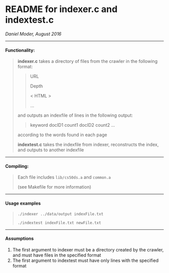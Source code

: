 # README for indexer.c and indextest.c

*Daniel Moder, August 2016*

---
#### Functionality:
> **indexer.c** takes a directory of files from the crawler in the following format:
> > URL
> > 
> > Depth
> > 
> > < HTML >
> > 
> > ... 
>
> and outputs an indexfile of lines in the following output:
> > keyword docID1 count1 docID2 count2 ...
> 
> according to the words found in each page
> 
> **indextest.c** takes the indexfile from indexer, reconstructs the index, and outputs to another indexfile

---

#### Compiling:
> Each file includes `lib/cs50ds.a` and `common.a`
> 
> (see Makefile for more information)

---
#### Usage examples
> `./indexer ../data/output indexFile.txt`
> 
> `./indextest indexFile.txt newFile.txt`

---
#### Assumptions
1. The first argument to indexer must be a directory created by the crawler, and must have files in the specified format
2. The first argument to indextest must have only lines with the specified format

